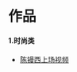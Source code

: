 # 作品

 ####     1.时尚类

  * [陈镘西上场视频](http://tnb-dev.oss-cn-beijing.aliyuncs.com/videos/%E9%99%88%E9%95%98%E8%A5%BF%E4%B8%8A%E5%9C%BA%E8%A7%86%E9%A2%91%E5%8A%A0%E8%90%BD%E7%89%884.18.mp4%20%EF%BC%88%E5%B7%B2%E8%B0%83%E8%83%8C%E6%99%AF%E9%9F%B3%EF%BC%89.mp4)
